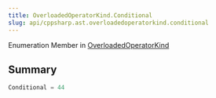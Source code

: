 ```yaml
---
title: OverloadedOperatorKind.Conditional
slug: api/cppsharp.ast.overloadedoperatorkind.conditional
---
```

Enumeration Member in [OverloadedOperatorKind](/api/cppsharp/ast/overloadedoperatorkind)

## Summary



```csharp
Conditional = 44
```


